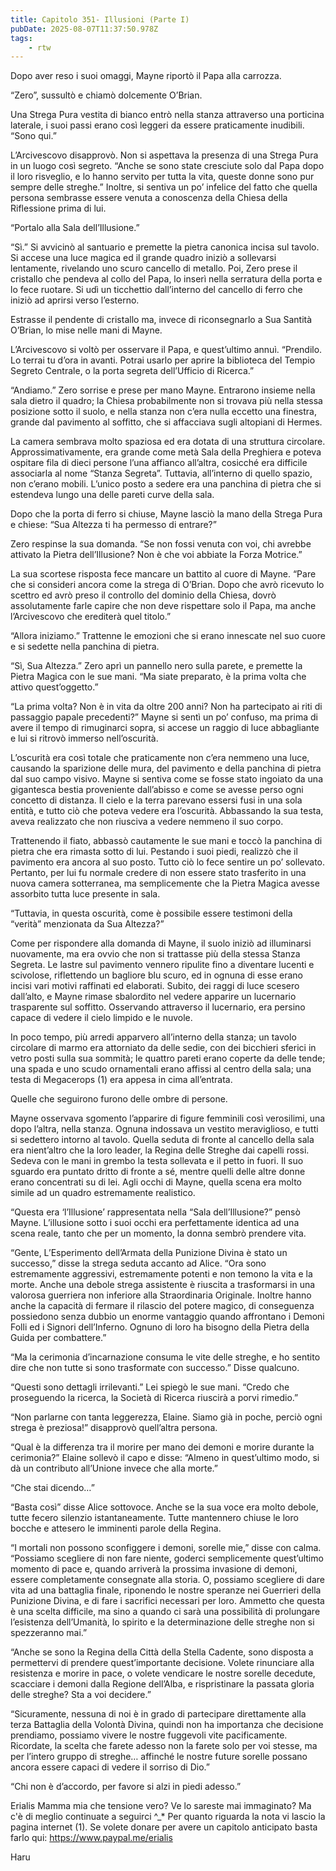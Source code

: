```yaml
---
title: Capitolo 351- Illusioni (Parte I)
pubDate: 2025-08-07T11:37:50.978Z
tags:
    - rtw
---
```











Dopo aver reso i suoi omaggi, Mayne riportò il Papa alla carrozza.


“Zero”, sussultò e chiamò dolcemente O’Brian.


Una Strega Pura vestita di bianco entrò nella stanza attraverso una porticina laterale, i suoi passi erano così leggeri da essere praticamente inudibili. “Sono qui.”


L’Arcivescovo disapprovò. Non si aspettava la presenza di una Strega Pura in un luogo così segreto. “Anche se sono state cresciute solo dal Papa dopo il loro risveglio, e lo hanno servito per tutta la vita, queste donne sono pur sempre delle streghe.” Inoltre, si sentiva un po’ infelice del fatto che quella persona sembrasse essere venuta a conoscenza della Chiesa della Riflessione prima di lui.


“Portalo alla Sala dell’Illusione.”


“Sì.” Si avvicinò al santuario e premette la pietra canonica incisa sul tavolo. Si accese una luce magica ed il grande quadro iniziò a sollevarsi lentamente, rivelando uno scuro cancello di metallo. Poi, Zero prese il cristallo che pendeva al collo del Papa, lo inserì nella serratura della porta e lo fece ruotare. Si udì un ticchettio dall’interno del cancello di ferro che iniziò ad aprirsi verso l’esterno.


Estrasse il pendente di cristallo ma, invece di riconsegnarlo a Sua Santità O’Brian, lo mise nelle mani di Mayne.


L’Arcivescovo si voltò per osservare il Papa, e quest’ultimo annuì. “Prendilo. Lo terrai tu d’ora in avanti. Potrai usarlo per aprire la biblioteca del Tempio Segreto Centrale, o la porta segreta dell’Ufficio di Ricerca.”


“Andiamo.” Zero sorrise e prese per mano Mayne. Entrarono insieme nella sala dietro il quadro; la Chiesa probabilmente non si trovava più nella stessa posizione sotto il suolo, e nella stanza non c’era nulla eccetto una finestra, grande dal pavimento al soffitto, che si affacciava sugli altopiani di Hermes.


La camera sembrava molto spaziosa ed era dotata di una struttura circolare. Approssimativamente, era grande come metà Sala della Preghiera e poteva ospitare fila di dieci persone l’una affianco all’altra, cosicché era difficile associarla al nome “Stanza Segreta”. Tuttavia, all’interno di quello spazio, non c’erano mobili. L’unico posto a sedere era una panchina di pietra che si estendeva lungo una delle pareti curve della sala.


Dopo che la porta di ferro si chiuse, Mayne lasciò la mano della Strega Pura e chiese: “Sua Altezza ti ha permesso di entrare?”


Zero respinse la sua domanda. “Se non fossi venuta con voi, chi avrebbe attivato la Pietra dell’Illusione? Non è che voi abbiate la Forza Motrice.”


La sua scortese risposta fece mancare un battito al cuore di Mayne. “Pare che si consideri ancora come la strega di O’Brian. Dopo che avrò ricevuto lo scettro ed avrò preso il controllo del dominio della Chiesa, dovrò assolutamente farle capire che non deve rispettare solo il Papa, ma anche l’Arcivescovo che erediterà quel titolo.”


“Allora iniziamo.” Trattenne le emozioni che si erano innescate nel suo cuore e si sedette nella panchina di pietra.


“Sì, Sua Altezza.” Zero aprì un pannello nero sulla parete, e premette la Pietra Magica con le sue mani. “Ma siate preparato, è la prima volta che attivo quest’oggetto.”


“La prima volta? Non è in vita da oltre 200 anni? Non ha partecipato ai riti di passaggio papale precedenti?” Mayne si sentì un po’ confuso, ma prima di avere il tempo di rimuginarci sopra, si accese un raggio di luce abbagliante e lui si ritrovò immerso nell’oscurità.


L’oscurità era così totale che praticamente non c’era nemmeno una luce, causando la sparizione delle mura, del pavimento e della panchina di pietra dal suo campo visivo. Mayne si sentiva come se fosse stato ingoiato da una gigantesca bestia proveniente dall’abisso e come se avesse perso ogni concetto di distanza. Il cielo e la terra parevano essersi fusi in una sola entità, e tutto ciò che poteva vedere era l’oscurità. Abbassando la sua testa, aveva realizzato che non riusciva a vedere nemmeno il suo corpo.


Trattenendo il fiato, abbassò cautamente le sue mani e toccò la panchina di pietra che era rimasta sotto di lui. Pestando i suoi piedi, realizzò che il pavimento era ancora al suo posto. Tutto ciò lo fece sentire un po’ sollevato. Pertanto, per lui fu normale credere di non essere stato trasferito in una nuova camera sotterranea, ma semplicemente che la Pietra Magica avesse assorbito tutta luce presente in sala.


“Tuttavia, in questa oscurità, come è possibile essere testimoni della “verità” menzionata da Sua Altezza?”


Come per rispondere alla domanda di Mayne, il suolo iniziò ad illuminarsi nuovamente, ma era ovvio che non si trattasse più della stessa Stanza Segreta. Le lastre sul pavimento vennero ripulite fino a diventare lucenti e scivolose, riflettendo un bagliore blu scuro, ed in ognuna di esse erano incisi vari motivi raffinati ed elaborati. Subito, dei raggi di luce scesero dall’alto, e Mayne rimase sbalordito nel vedere apparire un lucernario trasparente sul soffitto. Osservando attraverso il lucernario, era persino capace di vedere il cielo limpido e le nuvole.


In poco tempo, più arredi apparvero all’interno della stanza; un tavolo circolare di marmo era attorniato da delle sedie, con dei bicchieri sferici in vetro posti sulla sua sommità; le quattro pareti erano coperte da delle tende; una spada e uno scudo ornamentali erano affissi al centro della sala; una testa di Megacerops (1) era appesa in cima all’entrata.


Quelle che seguirono furono delle ombre di persone.


Mayne osservava sgomento l’apparire di figure femminili così verosilimi, una dopo l’altra, nella stanza. Ognuna indossava un vestito meraviglioso, e tutti si sedettero intorno al tavolo. Quella seduta di fronte al cancello della sala era nient’altro che la loro leader, la Regina delle Streghe dai capelli rossi. Sedeva con le mani in grembo la testa sollevata e il petto in fuori. Il suo sguardo era puntato dritto di fronte a sé, mentre quelli delle altre donne erano concentrati su di lei. Agli occhi di Mayne, quella scena era molto simile ad un quadro estremamente realistico.


“Questa era ‘l’Illusione’ rappresentata nella “Sala dell’Illusione?” pensò Mayne. L’illusione sotto i suoi occhi era perfettamente identica ad una scena reale, tanto che per un momento, la donna sembrò prendere vita.


“Gente, L’Esperimento dell’Armata della Punizione Divina è stato un successo,” disse la strega seduta accanto ad Alice. “Ora sono estremamente aggressivi, estremamente potenti e non temono la vita e la morte. Anche una debole strega assistente è riuscita a trasformarsi in una valorosa guerriera non inferiore alla Straordinaria Originale. Inoltre hanno anche la capacità di fermare il rilascio del potere magico, di conseguenza possiedono senza dubbio un enorme vantaggio quando affrontano i Demoni Folli ed i Signori dell’Inferno. Ognuno di loro ha bisogno della Pietra della Guida per combattere.”


“Ma la cerimonia d’incarnazione consuma le vite delle streghe, e ho sentito dire che non tutte si sono trasformate con successo.” Disse qualcuno.


“Questi sono dettagli irrilevanti.” Lei spiegò le sue mani. “Credo che proseguendo la ricerca, la Società di Ricerca riuscirà a porvi rimedio.”


“Non parlarne con tanta leggerezza, Elaine. Siamo già in poche, perciò ogni strega è preziosa!” disapprovò quell’altra persona.


“Qual è la differenza tra il morire per mano dei demoni e morire durante la cerimonia?” Elaine sollevò il capo e disse: “Almeno in quest’ultimo modo, si dà un contributo all’Unione invece che alla morte.”


“Che stai dicendo…”


“Basta così” disse Alice sottovoce. Anche se la sua voce era molto debole, tutte fecero silenzio istantaneamente. Tutte mantennero chiuse le loro bocche e attesero le imminenti parole della Regina.


“I mortali non possono sconfiggere i demoni, sorelle mie,” disse con calma. “Possiamo scegliere di non fare niente, goderci semplicemente quest’ultimo momento di pace e, quando arriverà la prossima invasione di demoni, essere completamente consegnate alla storia. O, possiamo scegliere di dare vita ad una battaglia finale, riponendo le nostre speranze nei Guerrieri della Punizione Divina, e di fare i sacrifici necessari per loro. Ammetto che questa è una scelta difficile, ma sino a quando ci sarà una possibilità di prolungare l’esistenza dell’Umanità, lo spirito e la determinazione delle streghe non si spezzeranno mai.”


“Anche se sono la Regina della Città della Stella Cadente, sono disposta a permettervi di prendere quest’importante decisione. Volete rinunciare alla resistenza e morire in pace, o volete vendicare le nostre sorelle decedute, scacciare i demoni dalla Regione dell’Alba, e rispristinare la passata gloria delle streghe? Sta a voi decidere.”


“Sicuramente, nessuna di noi è in grado di partecipare direttamente alla terza Battaglia della Volontà Divina, quindi non ha importanza che decisione prendiamo, possiamo vivere le nostre fuggevoli vite pacificamente. Ricordate, la scelta che farete adesso non la farete solo per voi stesse, ma per l’intero gruppo di streghe… affinché le nostre future sorelle possano ancora essere capaci di vedere il sorriso di Dio.”


“Chi non è d’accordo, per favore si alzi in piedi adesso.”


 Erialis Mamma mia che tensione vero? Ve lo sareste mai immaginato? Ma c'è di meglio continuate a seguirci ^_* Per quanto riguarda la nota vi lascio la pagina internet (1).    Se volete donare per avere un capitolo anticipato basta farlo qui: https://www.paypal.me/erialis 


Haru








                                


                                



